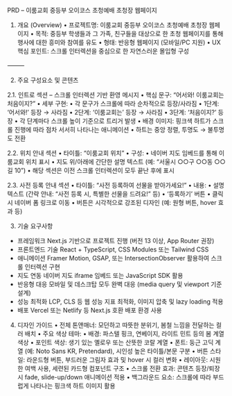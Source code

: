 PRD – 이룸교회 중등부 오이코스 초청예배 초청장 웹페이지

1. 개요 (Overview)
   • 프로젝트명: 이룸교회 중등부 오이코스 초청예배 초청장 웹페이지
   • 목적: 중등부 학생들과 그 가족, 친구들을 대상으로 한 초청 웹페이지를 통해 행사에 대한 흥미와 참여를 유도
   • 형태: 반응형 웹페이지 (모바일/PC 지원)
   • UX 핵심 포인트: 스크롤 인터렉션을 중심으로 한 자연스러운 몰입형 구성

⸻

2. 주요 구성요소 및 콘텐츠

2.1. 인트로 섹션 – 스크롤 인터렉션 기반 환영 메시지
• 핵심 문구: “어서와! 이룸교회는 처음이지?”
• 세부 구현:
• 각 문구가 스크롤에 따라 순차적으로 등장/사라짐
• 1단계: ‘어서와!’ 등장 → 사라짐
• 2단계: ‘이룸교회는’ 등장 → 사라짐
• 3단계: ‘처음이지?’ 등장
• 각 단계마다 스크롤 높이 기준으로 트리거 발생
• 배경 이미지: 핑크색 하트가 스크롤 진행에 따라 점차 서서히 나타나는 애니메이션
• 하트는 중앙 정렬, 투명도 → 불투명도 전환

2.2. 위치 안내 섹션
• 타이틀: “이룸교회 위치”
• 구성:
• 네이버 지도 임베드를 통해 이룸교회 위치 표시
• 지도 위/아래에 간단한 설명 텍스트 (예: “서울시 ○○구 ○○동 ○○길 10”)
• 해당 섹션은 이전 스크롤 인터렉션이 모두 끝난 후에 표시

2.3. 사전 등록 안내 섹션
• 타이틀: “사전 등록하여 선물을 받아가세요!”
• 내용:
• 설명 텍스트 (간략 안내: “사전 등록 시, 특별한 선물을 드려요!” 등)
• ‘등록하기’ 버튼
• 클릭 시 네이버 폼 링크로 이동
• 버튼은 시각적으로 강조된 디자인 (예: 원형 버튼, hover 효과 등)

3. 기술 요구사항

- 프레임워크
  Next.js 기반으로 프로젝트 진행 (버전 13 이상, App Router 권장)
- 프론트엔드 기술
  React + TypeScript, CSS Modules 또는 Tailwind CSS
- 애니메이션
  Framer Motion, GSAP, 또는 IntersectionObserver 활용하여 스크롤 인터렉션 구현
- 지도 연동
  네이버 지도 iframe 임베드 또는 JavaScript SDK 활용
- 반응형 대응
  모바일 및 데스크탑 모두 완벽 대응 (media query 및 viewport 기준 설계)
- 성능 최적화
  LCP, CLS 등 웹 성능 지표 최적화, 이미지 압축 및 lazy loading 적용
- 배포
  Vercel 또는 Netlify 등 Next.js 호환 배포 환경 사용

4. 디자인 가이드
   • 전체 톤앤매너: 모던하고 따뜻한 분위기, 봄철 느낌을 전달하는 컬러 배치
   • 주요 색상 테마:
   • 배경: 파스텔 핑크, 연베이지, 라이트 민트 등의 봄 계열 색상
   • 포인트 색상: 생기 있는 옐로우 또는 산뜻한 코랄 계열
   • 폰트: 둥근 고딕 계열 (예: Noto Sans KR, Pretendard), 시인성 높은 타이틀/본문 구분
   • 버튼 스타일: 라운드형 버튼, 부드러운 그림자 효과 및 hover 시 컬러 변화
   • 레이아웃: 시원한 여백 사용, 세련된 카드형 컴포넌트 구조
   • 스크롤 전환 효과: 콘텐츠 등장/퇴장 시 fade, slide-up/down 애니메이션 적용
   • 백그라운드 요소: 스크롤에 따라 부드럽게 나타나는 핑크색 하트 이미지 활용
